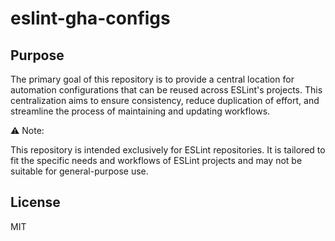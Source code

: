 # eslint-gha-configs

## Purpose

The primary goal of this repository is to provide a central location for automation configurations that can be reused across ESLint's projects. This centralization aims to ensure consistency, reduce duplication of effort, and streamline the process of maintaining and updating workflows.

⚠️ Note:

This repository is intended exclusively for ESLint repositories. It is tailored to fit the specific needs and workflows of ESLint projects and may not be suitable for general-purpose use.

## License

MIT
